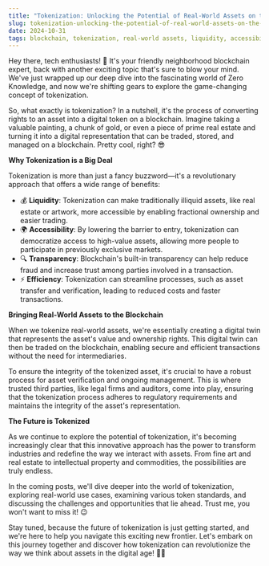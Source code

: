 ```yaml
---
title: "Tokenization: Unlocking the Potential of Real-World Assets on the Blockchain"
slug: tokenization-unlocking-the-potential-of-real-world-assets-on-the-blockchain
date: 2024-10-31
tags: blockchain, tokenization, real-world assets, liquidity, accessibility, transparency, efficiency
---
```


Hey there, tech enthusiasts! 🚀 It's your friendly neighborhood blockchain expert, back with another exciting topic that's sure to blow your mind. We've just wrapped up our deep dive into the fascinating world of Zero Knowledge, and now we're shifting gears to explore the game-changing concept of tokenization. 

So, what exactly is tokenization? In a nutshell, it's the process of converting rights to an asset into a digital token on a blockchain. Imagine taking a valuable painting, a chunk of gold, or even a piece of prime real estate and turning it into a digital representation that can be traded, stored, and managed on a blockchain. Pretty cool, right? 😎

**Why Tokenization is a Big Deal**

Tokenization is more than just a fancy buzzword—it's a revolutionary approach that offers a wide range of benefits:

- 💰 **Liquidity**: Tokenization can make traditionally illiquid assets, like real estate or artwork, more accessible by enabling fractional ownership and easier trading.
- 🌍 **Accessibility**: By lowering the barrier to entry, tokenization can democratize access to high-value assets, allowing more people to participate in previously exclusive markets.
- 🔍 **Transparency**: Blockchain's built-in transparency can help reduce fraud and increase trust among parties involved in a transaction.
- ⚡️ **Efficiency**: Tokenization can streamline processes, such as asset transfer and verification, leading to reduced costs and faster transactions.

**Bringing Real-World Assets to the Blockchain**

When we tokenize real-world assets, we're essentially creating a digital twin that represents the asset's value and ownership rights. This digital twin can then be traded on the blockchain, enabling secure and efficient transactions without the need for intermediaries.

To ensure the integrity of the tokenized asset, it's crucial to have a robust process for asset verification and ongoing management. This is where trusted third parties, like legal firms and auditors, come into play, ensuring that the tokenization process adheres to regulatory requirements and maintains the integrity of the asset's representation.

**The Future is Tokenized**

As we continue to explore the potential of tokenization, it's becoming increasingly clear that this innovative approach has the power to transform industries and redefine the way we interact with assets. From fine art and real estate to intellectual property and commodities, the possibilities are truly endless.

In the coming posts, we'll dive deeper into the world of tokenization, exploring real-world use cases, examining various token standards, and discussing the challenges and opportunities that lie ahead. Trust me, you won't want to miss it! 😉

Stay tuned, because the future of tokenization is just getting started, and we're here to help you navigate this exciting new frontier. Let's embark on this journey together and discover how tokenization can revolutionize the way we think about assets in the digital age! 🚀🔥